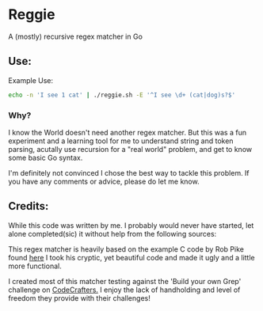 # Reggie

A (mostly) recursive regex matcher in Go

## Use:

Example Use:

```bash
echo -n 'I see 1 cat' | ./reggie.sh -E '^I see \d+ (cat|dog)s?$'
```
### Why?

I know the World doesn't need another regex matcher. But this was a fun experiment and a learning tool for me to understand string and token parsing, acutally use
recursion for a "real world" problem, and get to know some basic Go syntax.

I'm definitely not convinced I chose the best way to tackle this problem. If you have any comments or advice, please do let me know.

## Credits:
While this code was written by me. I probably would never have started, let alone completed(sic) it without help from the following sources:

This regex matcher is heavily based on the example C code by Rob Pike found [here](https://www.cs.princeton.edu/courses/archive/spr09/cos333/beautiful.html)
I took his cryptic, yet beautiful code and made it ugly and a little more functional.

I created most of this matcher testing against the 'Build your own Grep' challenge on [CodeCrafters.](https://codecrafters.io) 
I enjoy the lack of handholding and level of freedom they provide with their challenges!
